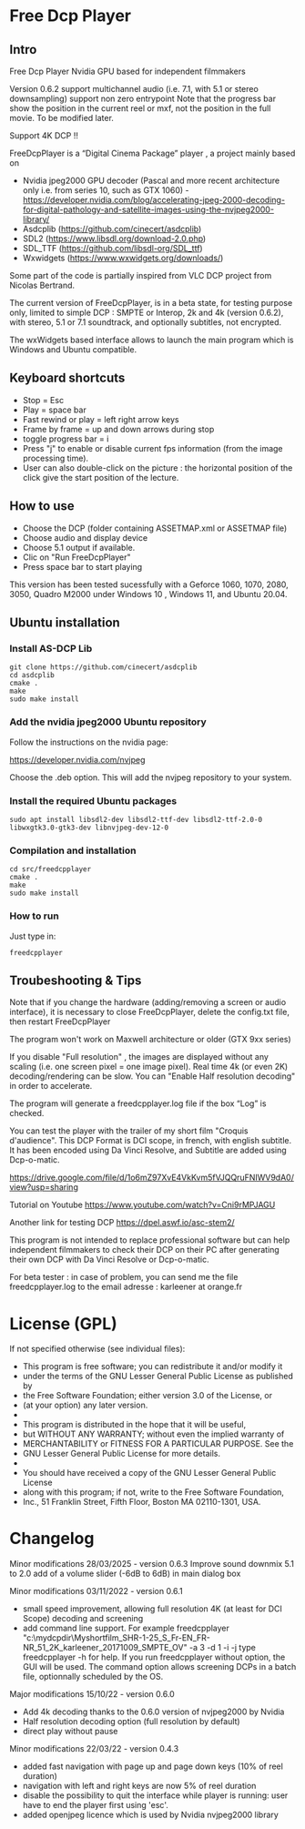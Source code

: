 # Free Dcp Player

## Intro

Free Dcp Player Nvidia GPU based for independent filmmakers

Version 0.6.2 
support multichannel audio (i.e. 7.1, with 5.1 or stereo downsampling)
support non zero entrypoint
Note that the progress bar show the position in the current reel or mxf, not the position in the full movie. To be modified later.

Support 4K DCP !!

FreeDcpPlayer is a “Digital Cinema Package”  player ,  a project mainly based on
- Nvidia jpeg2000 GPU decoder (Pascal and more recent architecture only i.e. from series 10, such as GTX 1060) - https://developer.nvidia.com/blog/accelerating-jpeg-2000-decoding-for-digital-pathology-and-satellite-images-using-the-nvjpeg2000-library/
- Asdcplib (https://github.com/cinecert/asdcplib)
- SDL2 (https://www.libsdl.org/download-2.0.php)
- SDL_TTF (https://github.com/libsdl-org/SDL_ttf)
- Wxwidgets (https://www.wxwidgets.org/downloads/)

Some part of the code is partially inspired from VLC DCP project from Nicolas Bertrand.

The current version of FreeDcpPlayer,  is in a beta state, for testing purpose only, limited to simple DCP :
SMPTE or Interop, 2k and 4k (version 0.6.2), with stereo, 5.1 or 7.1 soundtrack, and optionally subtitles, not encrypted.

The wxWidgets based interface allows to launch the main program which is Windows and Ubuntu compatible.

## Keyboard shortcuts

 - Stop = Esc
 - Play = space bar
 - Fast rewind or play = left right arrow keys
 - Frame by frame = up and down arrows during stop
 - toggle progress bar = i
 - Press "j" to enable or disable current fps information (from the image processing time).
 - User can also double-click on the picture  : the horizontal position of the click give the start position of the lecture.

## How to use

 - Choose the DCP (folder containing ASSETMAP.xml or ASSETMAP file)
 - Choose audio and display device
 - Choose 5.1 output if available.
 - Clic on "Run FreeDcpPlayer"
 - Press space bar to start playing

This version has been tested sucessfully with a Geforce 1060, 1070, 2080, 3050, Quadro M2000 under Windows 10 , Windows 11, and Ubuntu 20.04. 

## Ubuntu installation

### Install AS-DCP Lib

```
git clone https://github.com/cinecert/asdcplib
cd asdcplib
cmake .
make
sudo make install
```

### Add the nvidia jpeg2000 Ubuntu repository

Follow the instructions on the nvidia page:

https://developer.nvidia.com/nvjpeg

Choose the .deb option. This will add the nvjpeg repository to your system.

### Install the required Ubuntu packages

```
sudo apt install libsdl2-dev libsdl2-ttf-dev libsdl2-ttf-2.0-0 libwxgtk3.0-gtk3-dev libnvjpeg-dev-12-0
```

### Compilation and installation

```
cd src/freedcpplayer
cmake .
make
sudo make install
```

### How to run

Just type in:

```
freedcpplayer
```

## Troubeshooting & Tips

Note that if you change the hardware (adding/removing a screen or audio interface), it is necessary to close FreeDcpPlayer, delete the config.txt file, then restart FreeDcpPlayer

The program won't work on Maxwell architecture or older (GTX 9xx series)

If you disable "Full resolution" , the images are displayed without any scaling (i.e. one screen pixel = one image pixel).
Real time 4k (or even 2K) decoding/rendering can be slow. You can "Enable Half resolution decoding" in order to accelerate.

The program will generate a freedcpplayer.log file if the box “Log” is checked.

You can test the player with the trailer of my short film "Croquis d'audience". 
This DCP Format is DCI scope, in french, with english subtitle.
It has been encoded using Da Vinci Resolve, and Subtitle are added using Dcp-o-matic.

https://drive.google.com/file/d/1o6mZ97XvE4VkKvm5fVJQQruFNIWV9dA0/view?usp=sharing

Tutorial on Youtube
https://www.youtube.com/watch?v=Cni9rMPJAGU

Another link for testing DCP
https://dpel.aswf.io/asc-stem2/


This program is not intended to replace professional software but can help independent filmmakers 
to check their DCP on their PC after generating their own DCP with Da Vinci Resolve or Dcp-o-matic.

For beta tester : in case of problem, you can send me the file freedcpplayer.log to the email adresse  : karleener at orange.fr

# License (GPL)

If not specified otherwise (see individual files):

 * This program is free software; you can redistribute it and/or modify it
 * under the terms of the GNU Lesser General Public License as published by
 * the Free Software Foundation; either version 3.0 of the License, or
 * (at your option) any later version.
 *
 * This program is distributed in the hope that it will be useful,
 * but WITHOUT ANY WARRANTY; without even the implied warranty of
 * MERCHANTABILITY or FITNESS FOR A PARTICULAR PURPOSE. See the
 * GNU Lesser General Public License for more details.
 *
 * You should have received a copy of the GNU Lesser General Public License
 * along with this program; if not, write to the Free Software Foundation,
 * Inc., 51 Franklin Street, Fifth Floor, Boston MA 02110-1301, USA.


# Changelog
Minor modifications 28/03/2025 - version 0.6.3
Improve sound downmix 5.1 to 2.0 
add of a volume slider (-6dB to 6dB) in main dialog box


Minor modifications 03/11/2022 - version 0.6.1
- small speed improvement, allowing full resolution 4K (at least for DCI Scope) decoding and screening
- add command line support. 
For example 
freedcpplayer "c:\mydcpdir\Myshortfilm_SHR-1-25_S_Fr-EN_FR-NR_51_2K_karleener_20171009_SMPTE_OV" -a 3 -d 1 -i -j
type freedcpplayer -h for help. If you run freedcpplayer without option, the GUI will be used.
The command option allows screening DCPs in a batch file, optionnally scheduled by the OS.

Major modifications 15/10/22 - version 0.6.0
- Add 4k decoding thanks to the 0.6.0 version of nvjpeg2000 by Nvidia
- Half resolution decoding option (full resolution by default)
- direct play without pause

Minor modifications 22/03/22 - version 0.4.3
- added fast navigation with page up and page down keys (10% of reel duration)
- navigation with left and right keys are now 5% of reel duration
- disable the possibility to quit the interface while player is running: user have to end the player first using 'esc'.
- added openjpeg licence which is used by Nvidia nvjpeg2000 library
